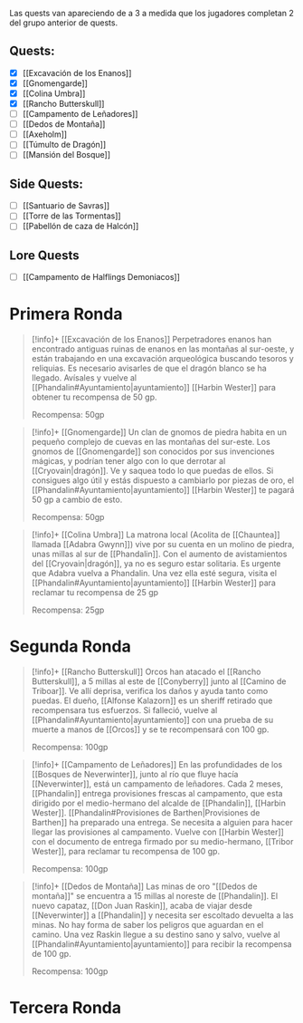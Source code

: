 Las quests van apareciendo de a 3 a medida que los jugadores completan 2 del grupo anterior de quests.
## Quests:
- [x] [[Excavación de los Enanos]]
- [x] [[Gnomengarde]]
- [x] [[Colina Umbra]]
- [x] [[Rancho Butterskull]]
- [ ] [[Campamento de Leñadores]]
- [ ] [[Dedos de Montaña]]
- [ ] [[Axeholm]]
- [ ] [[Túmulto de Dragón]]
- [ ] [[Mansión del Bosque]]
## Side Quests:
- [ ] [[Santuario de Savras]]
- [ ] [[Torre de las Tormentas]]
- [ ] [[Pabellón de caza de Halcón]]
## Lore Quests
- [ ] [[Campamento de Halflings Demoniacos]]

# Primera Ronda

>[!info]+ [[Excavación de los Enanos]] 
> Perpetradores enanos han encontrado antiguas ruinas de enanos en las montañas al sur-oeste, y están trabajando en una excavación arqueológica buscando tesoros y reliquias. Es necesario avisarles de que el dragón blanco se ha llegado. Avísales y vuelve al  [[Phandalin#Ayuntamiento|ayuntamiento]] [[Harbin Wester]] para obtener tu recompensa de 50 gp.
> 
> Recompensa: 50gp

>[!info]+ [[Gnomengarde]]
> Un clan de gnomos de piedra habita en un pequeño complejo de cuevas en las montañas del sur-este. Los gnomos de [[Gnomengarde]] son conocidos por sus invenciones mágicas, y podrían tener algo con lo que derrotar al [[Cryovain|dragón]]. Ve y saquea todo lo que puedas de ellos. Si consigues algo útil y estás dispuesto a cambiarlo por piezas de oro, el [[Phandalin#Ayuntamiento|ayuntamiento]] [[Harbin Wester]] te pagará 50 gp a cambio de esto.
> 
> Recompensa: 50gp

>[!info]+ [[Colina Umbra]]
> La matrona local (Acolita de [[Chauntea]] llamada [[Adabra Gwynn]]) vive por su cuenta en un molino de piedra, unas millas al sur de [[Phandalin]]. Con el aumento de avistamientos del [[Cryovain|dragón]], ya no es seguro estar solitaria. Es urgente que Adabra vuelva a Phandalin. Una vez ella esté segura, visita el [[Phandalin#Ayuntamiento|ayuntamiento]] [[Harbin Wester]] para reclamar tu recompensa de 25 gp
> 
> Recompensa: 25gp
# Segunda Ronda

>[!info]+ [[Rancho Butterskull]]
> Orcos han atacado el [[Rancho Butterskull]], a 5 millas al este de [[Conyberry]] junto al [[Camino de Triboar]].
> Ve allí deprisa, verifica los daños y ayuda tanto como puedas. 
> El dueño, [[Alfonse Kalazorn]] es un sheriff retirado que recompensara tus esfuerzos. Si falleció, vuelve al [[Phandalin#Ayuntamiento|ayuntamiento]] con una prueba de su muerte a manos de [[Orcos]] y se te recompensará con 100 gp.
> 
> Recompensa: 100gp

>[!info]+ [[Campamento de Leñadores]]
> En las profundidades de los [[Bosques de Neverwinter]], junto al río que fluye hacía [[Neverwinter]], está un campamento de leñadores. Cada 2 meses, [[Phandalin]] entrega provisiones frescas al campamento, que esta dirigido por el medio-hermano del alcalde de [[Phandalin]], [[Harbin Wester]]. [[Phandalin#Provisiones de Barthen|Provisiones de Barthen]] ha preparado una entrega. Se necesita a alguien para hacer llegar las provisiones al campamento. Vuelve con [[Harbin Wester]] con el documento de entrega firmado por su medio-hermano, [[Tribor Wester]], para reclamar tu recompensa de 100 gp.
> 
> Recompensa: 100gp

>[!info]+ [[Dedos de Montaña]]
> Las minas de oro "[[Dedos de montaña]]" se encuentra a 15 millas al noreste de [[Phandalin]]. El nuevo capataz, [[Don Juan Raskin]], acaba de viajar desde [[Neverwinter]] a [[Phandalin]] y necesita ser escoltado devuelta a las minas. No hay forma de saber los peligros que aguardan en el camino. Una vez Raskin llegue a su destino sano y salvo, vuelve al [[Phandalin#Ayuntamiento|ayuntamiento]] para recibir la recompensa de 100 gp.
> 
> Recompensa: 100gp
# Tercera Ronda